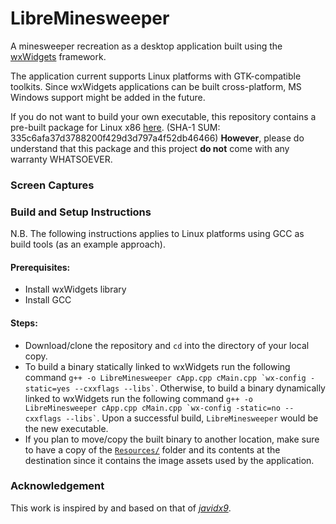 # LibreMinesweeper
A minesweeper recreation as a desktop application built using the [wxWidgets](https://github.com/wxWidgets/wxWidgets) framework.

The application current supports Linux platforms with GTK-compatible toolkits. Since wxWidgets applications can be built cross-platform, MS Windows support might be added in the future.

If you do not want to build your own executable, this repository contains a pre-built package for Linux x86 [here](BUILDS/Linux_GTK_x86_Build.zip). (SHA-1 SUM: 335c6afa37d3788200f429d3d797a4f52db46466) __However__, please do understand that this package and this project __do not__ come with any warranty WHATSOEVER.

### Screen Captures

### Build and Setup Instructions
N.B. The following instructions applies to Linux platforms using GCC as build tools (as an example approach).

#### Prerequisites:
- Install wxWidgets library
- Install GCC

#### Steps:
- Download/clone the repository and `cd` into the directory of your local copy.
- To build a binary statically linked to wxWidgets run the following command `` g++ -o LibreMinesweeper cApp.cpp cMain.cpp `wx-config -static=yes --cxxflags --libs` ``. Otherwise, to build a binary dynamically linked to wxWidgets run the following command `` g++ -o LibreMinesweeper cApp.cpp cMain.cpp `wx-config -static=no --cxxflags --libs` ``. Upon a successful build, `LibreMinesweeper` would be the new executable.
- If you plan to move/copy the built binary to another location, make sure to have a copy of the [`Resources/`](Resources/) folder and its contents at the destination since it contains the image assets used by the application.

### Acknowledgement
This work is inspired by and based on that of [_javidx9_](https://www.youtube.com/watch?v=FOIbK4bJKS8).
